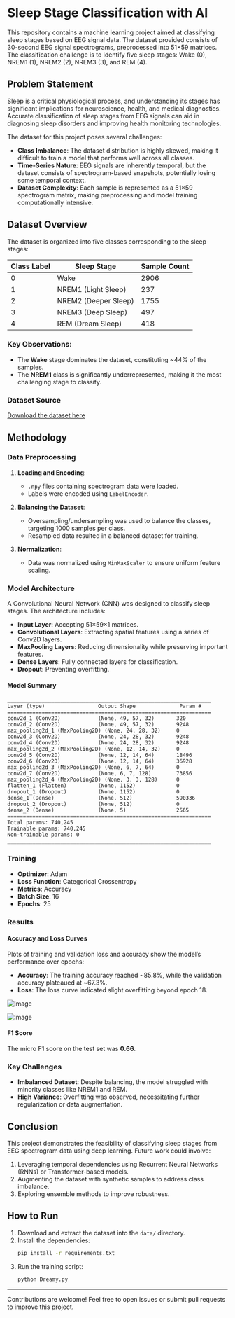 # Sleep Stage Classification with AI

This repository contains a machine learning project aimed at classifying sleep stages based on EEG signal data. The dataset provided consists of 30-second EEG signal spectrograms, preprocessed into 51×59 matrices. The classification challenge is to identify five sleep stages: Wake (0), NREM1 (1), NREM2 (2), NREM3 (3), and REM (4).

## Problem Statement

Sleep is a critical physiological process, and understanding its stages has significant implications for neuroscience, health, and medical diagnostics. Accurate classification of sleep stages from EEG signals can aid in diagnosing sleep disorders and improving health monitoring technologies.

The dataset for this project poses several challenges:

- **Class Imbalance**: The dataset distribution is highly skewed, making it difficult to train a model that performs well across all classes.
- **Time-Series Nature**: EEG signals are inherently temporal, but the dataset consists of spectrogram-based snapshots, potentially losing some temporal context.
- **Dataset Complexity**: Each sample is represented as a 51×59 spectrogram matrix, making preprocessing and model training computationally intensive.

## Dataset Overview

The dataset is organized into five classes corresponding to the sleep stages:

| Class Label | Sleep Stage          | Sample Count |
| ----------- | -------------------- | ------------ |
| 0           | Wake                 | 2906         |
| 1           | NREM1 (Light Sleep)  | 237          |
| 2           | NREM2 (Deeper Sleep) | 1755         |
| 3           | NREM3 (Deep Sleep)   | 497          |
| 4           | REM (Dream Sleep)    | 418          |

### Key Observations:

- The **Wake** stage dominates the dataset, constituting \~44% of the samples.
- The **NREM1** class is significantly underrepresented, making it the most challenging stage to classify.

### Dataset Source

[Download the dataset here](https://drive.google.com/file/d/1Y2cTYR_t_10NAbznspE5bBjuATPdTgtq)

## Methodology

### Data Preprocessing

1. **Loading and Encoding**:

   - `.npy` files containing spectrogram data were loaded.
   - Labels were encoded using `LabelEncoder`.

2. **Balancing the Dataset**:

   - Oversampling/undersampling was used to balance the classes, targeting 1000 samples per class.
   - Resampled data resulted in a balanced dataset for training.

3. **Normalization**:

   - Data was normalized using `MinMaxScaler` to ensure uniform feature scaling.

### Model Architecture

A Convolutional Neural Network (CNN) was designed to classify sleep stages. The architecture includes:

- **Input Layer**: Accepting 51×59×1 matrices.
- **Convolutional Layers**: Extracting spatial features using a series of Conv2D layers.
- **MaxPooling Layers**: Reducing dimensionality while preserving important features.
- **Dense Layers**: Fully connected layers for classification.
- **Dropout**: Preventing overfitting.

#### Model Summary

```plaintext
_________________________________________________________________
Layer (type)                 Output Shape              Param #   
=================================================================
conv2d_1 (Conv2D)            (None, 49, 57, 32)       320       
conv2d_2 (Conv2D)            (None, 49, 57, 32)       9248      
max_pooling2d_1 (MaxPooling2D) (None, 24, 28, 32)     0         
conv2d_3 (Conv2D)            (None, 24, 28, 32)       9248      
conv2d_4 (Conv2D)            (None, 24, 28, 32)       9248      
max_pooling2d_2 (MaxPooling2D) (None, 12, 14, 32)     0         
conv2d_5 (Conv2D)            (None, 12, 14, 64)       18496     
conv2d_6 (Conv2D)            (None, 12, 14, 64)       36928     
max_pooling2d_3 (MaxPooling2D) (None, 6, 7, 64)       0         
conv2d_7 (Conv2D)            (None, 6, 7, 128)        73856     
max_pooling2d_4 (MaxPooling2D) (None, 3, 3, 128)      0         
flatten_1 (Flatten)          (None, 1152)             0         
dropout_1 (Dropout)          (None, 1152)             0         
dense_1 (Dense)              (None, 512)              590336    
dropout_2 (Dropout)          (None, 512)              0         
dense_2 (Dense)              (None, 5)                2565      
=================================================================
Total params: 740,245
Trainable params: 740,245
Non-trainable params: 0
_________________________________________________________________
```

### Training

- **Optimizer**: Adam
- **Loss Function**: Categorical Crossentropy
- **Metrics**: Accuracy
- **Batch Size**: 16
- **Epochs**: 25

### Results

#### Accuracy and Loss Curves

Plots of training and validation loss and accuracy show the model’s performance over epochs:

- **Accuracy**: The training accuracy reached \~85.8%, while the validation accuracy plateaued at \~67.3%.
- **Loss**: The loss curve indicated slight overfitting beyond epoch 18.

![image](https://github.com/user-attachments/assets/cccc3ae4-67e1-4bff-888e-835265e9e3f6)

![image](https://github.com/user-attachments/assets/762b806c-8f57-4d93-95ab-5e18fd02284e)


#### F1 Score

The micro F1 score on the test set was **0.66**.

### Key Challenges

- **Imbalanced Dataset**: Despite balancing, the model struggled with minority classes like NREM1 and REM.
- **High Variance**: Overfitting was observed, necessitating further regularization or data augmentation.

## Conclusion

This project demonstrates the feasibility of classifying sleep stages from EEG spectrogram data using deep learning. Future work could involve:

1. Leveraging temporal dependencies using Recurrent Neural Networks (RNNs) or Transformer-based models.
2. Augmenting the dataset with synthetic samples to address class imbalance.
3. Exploring ensemble methods to improve robustness.

## How to Run

1. Download and extract the dataset into the `data/` directory.
2. Install the dependencies:
   ```bash
   pip install -r requirements.txt
   ```
3. Run the training script:
   ```bash
   python Dreamy.py
   ```

---

Contributions are welcome! Feel free to open issues or submit pull requests to improve this project.



